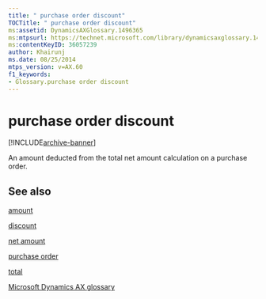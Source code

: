 ```yaml
---
title: " purchase order discount"
TOCTitle: " purchase order discount"
ms:assetid: DynamicsAXGlossary.1496365
ms:mtpsurl: https://technet.microsoft.com/library/dynamicsaxglossary.1496365(v=AX.60)
ms:contentKeyID: 36057239
author: Khairunj
ms.date: 08/25/2014
mtps_version: v=AX.60
f1_keywords:
- Glossary.purchase order discount
---
```


# purchase order discount


[!INCLUDE[archive-banner](includes/archive-banner.md)]

An amount deducted from the total net amount calculation on a purchase order.

## See also

[amount](amount.md)

[discount](discount.md)

[net amount](net-amount.md)

[purchase order](purchase-order.md)

[total](total.md)

[Microsoft Dynamics AX glossary](glossary/microsoft-dynamics-ax-glossary.md)

  



